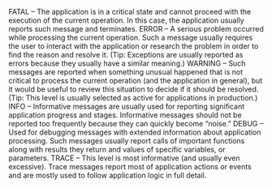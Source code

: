 FATAL – The application is in a critical state and cannot proceed with the execution of the current operation. In this case, the application usually reports such message and terminates.
ERROR – A serious problem occurred while processing the current operation. Such a message usually requires the user to interact with the application or research the problem in order to find the reason and resolve it.
(Tip: Exceptions are usually reported as errors because they usually have a similar meaning.)
WARNING – Such messages are reported when something unusual happened that is not critical to process the current operation (and the application in general), but it would be useful to review this situation to decide if it should be resolved. (Tip: This level is usually selected as active for applications in production.)
INFO – Informative messages are usually used for reporting significant application progress and stages. Informative messages should not be reported too frequently because they can quickly become “noise.”
DEBUG – Used for debugging messages with extended information about application processing. Such messages usually report calls of important functions along with results they return and values of specific variables, or parameters.
TRACE – This level is most informative (and usually even excessive). Trace messages report most of application actions or events and are mostly used to follow application logic in full detail.
